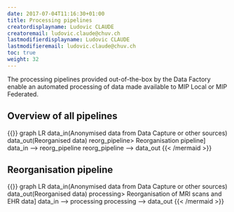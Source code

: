 ```yaml
---
date: 2017-07-04T11:16:30+01:00
title: Processing pipelines
creatordisplayname: Ludovic CLAUDE
creatoremail: ludovic.claude@chuv.ch
lastmodifierdisplayname: Ludovic CLAUDE
lastmodifieremail: ludovic.claude@chuv.ch
toc: true
weight: 32
---
```


The processing pipelines provided out-of-the-box by the Data Factory enable an
automated processing of data made available to MIP Local or MIP Federated.


## Overview of all pipelines

{{<mermaid align="left">}}
graph LR
        data_in(Anonymised data from Data Capture or other sources)
        data_out(Reorganised data)
        reorg_pipeline> Reorganisation pipeline]
        data_in --> reorg_pipeline
        reorg_pipeline --> data_out
{{< /mermaid >}}


## Reorganisation pipeline

{{<mermaid align="left">}}
graph LR
        data_in(Anonymised data from Data Capture or other sources)
        data_out(Reorganised data)
        processing> Reorganisation of MRI scans and EHR data]
        data_in --> processing
        processing --> data_out
{{< /mermaid >}}
